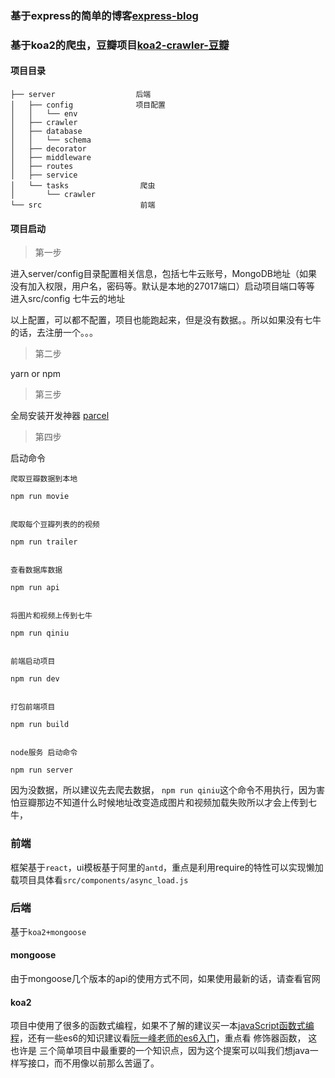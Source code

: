 
### 基于express的简单的博客[express-blog](https://github.com/zhanglongdream/nodeJs/tree/express-blog)

### 基于koa2的爬虫，豆瓣项目[koa2-crawler-豆瓣](https://github.com/zhanglongdream/nodeJs/tree/master)

#### 项目目录
```
├── server                  后端
│   ├── config              项目配置
│   │   └── env
│   ├── crawler
│   ├── database
│   │   └── schema
│   ├── decorator
│   ├── middleware
│   ├── routes
│   ├── service
│   └── tasks                爬虫
│       └── crawler
└── src                      前端
```
#### 项目启动
>第一步

进入server/config目录配置相关信息，包括七牛云账号，MongoDB地址（如果没有加入权限，用户名，密码等。默认是本地的27017端口）启动项目端口等等
进入src/config 七牛云的地址

以上配置，可以都不配置，项目也能跑起来，但是没有数据。。所以如果没有七牛的话，去注册一个。。。

>第二步

yarn or npm 

>第三步

全局安装开发神器  [parcel](http://www.css88.com/doc/parcel/getting_started.html)

>第四步

启动命令

```
爬取豆瓣数据到本地

npm run movie


爬取每个豆瓣列表的的视频

npm run trailer


查看数据库数据

npm run api


将图片和视频上传到七牛

npm run qiniu


前端启动项目

npm run dev


打包前端项目

npm run build


node服务 启动命令

npm run server
```

因为没数据，所以建议先去爬去数据， ``npm run qiniu``这个命令不用执行，因为害怕豆瓣那边不知道什么时候地址改变造成图片和视频加载失败所以才会上传到七牛，
### 前端
框架基于``react``，ui模板基于阿里的``antd``，重点是利用require的特性可以实现懒加载项目具体看``src/components/async_load.js``
### 后端
基于``koa2+mongoose``
#### mongoose

由于mongoose几个版本的api的使用方式不同，如果使用最新的话，请查看官网
#### koa2

项目中使用了很多的函数式编程，如果不了解的建议买一本[javaScript函数式编程](http://product.dangdang.com/23742619.html)，还有一些es6的知识建议看[阮一峰老师的es6入门](http://es6.ruanyifeng.com/#docs/decorator)，重点看 修饰器函数， 这也许是 三个简单项目中最重要的一个知识点，因为这个提案可以叫我们想java一样写接口，而不用像以前那么苦逼了。

